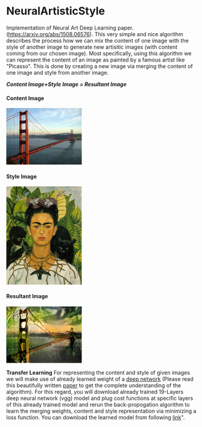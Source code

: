 # NeuralArtisticStyle
Implementation of Neural Art Deep Learning paper.(https://arxiv.org/abs/1508.06576).
This very simple and nice algorithm describes the process how we can mix the content of one image with the style of another image to generate new artisitic images (with content coming from our chosen image). Most specifically, using this algorithm we can represent the content of an image as painted by a famous artist like \"Picasso\". This is done by creating a new image via merging the content of one image and style from another image. 

**_Content Image+Style Image = Resultant Image_**
#### Content Image
<img src="golden_gate.jpg" width="200px" caption="Conent"/>

#### Style Image
<img src="frida_kahlo.jpg" width="200px"/> 

#### Resultant Image
<img src="golden_gate_kahlo.png" width="200px"/>

**Transfer Learning** For representing the content and style of given images we will make use of already learned weight of a [deep network](http://arxiv.org/pdf/1409.1556.pdf) (Please read this beautifully written [paper](http://arxiv.org/abs/1508.06576) to get the complete understanding of the algorithm). For this regard, you will download already trained 19-Layers deep neural network (vgg) model and plug cost functions at specific layers of this already trained model and rerun the back-propogation algorithm to learn the merging weights, content and style representation via minimizing a loss function. You can download the learned model from following [link](http://www.vlfeat.org/matconvnet/models/beta16/imagenet-vgg-verydeep-19.mat)".
